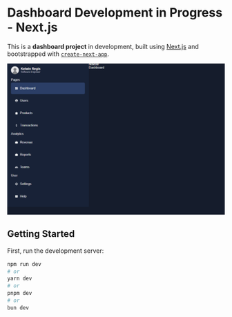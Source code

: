# Dashboard Development in Progress - Next.js

This is a **dashboard project** in development, built using [Next.js](https://nextjs.org) and bootstrapped with [`create-next-app`](https://nextjs.org/docs/app/api-reference/cli/create-next-app).

![Dashboard Preview](public/dashboardimg.png)

## Getting Started

First, run the development server:

```bash
npm run dev
# or
yarn dev
# or
pnpm dev
# or
bun dev
